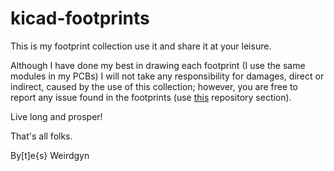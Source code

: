 # kicad-footprints

This is my footprint collection use it and share it at your leisure.

Although I have done my best in drawing each footprint (I use the same modules in my PCBs) I will not take any responsibility for damages, direct or indirect, caused by the use of this collection; however, you are free to report any issue found in the footprints (use [this](https://github.com/weirdgyn/kicad-footprints/issues) repository section).

Live long and prosper!

That's all folks.

By[t]e{s} Weirdgyn
